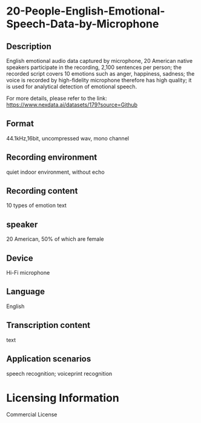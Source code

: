 # 20-People-English-Emotional-Speech-Data-by-Microphone


## Description
English emotional audio data captured by microphone, 20 American native speakers participate in the recording, 2,100 sentences per person; the recorded script covers 10 emotions such as anger, happiness, sadness; the voice is recorded by high-fidelity microphone therefore has high quality; it is used for analytical detection of emotional speech.

For more details, please refer to the link: https://www.nexdata.ai/datasets/179?source=Github


## Format
44.1kHz,16bit, uncompressed wav, mono channel

## Recording environment
quiet indoor environment, without echo

## Recording content
10 types of emotion text

## speaker
20 American, 50% of which are female

## Device
Hi-Fi microphone

## Language
English

## Transcription content
text

## Application scenarios
speech recognition; voiceprint recognition

# Licensing Information
Commercial License
